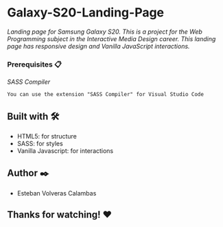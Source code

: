 # Galaxy-S20-Landing-Page
_Landing page for Samsung Galaxy S20. This is a project for the Web Programming subject in the Interactive Media Design career. This landing page has responsive design and Vanilla JavaScript interactions._

### Prerequisites 📋

_SASS Compiler_

```
You can use the extension "SASS Compiler" for Visual Studio Code
```

## Built with 🛠️

* HTML5: for structure
* SASS: for styles
* Vanilla Javascript: for interactions

## Author ✒️

* Esteban Volveras Calambas

## Thanks for watching! ❤️

